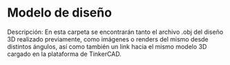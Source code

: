 # Modelo de diseño
Descripción: En esta carpeta se encontrarán tanto el archivo .obj del diseño 3D realizado previamente, como imágenes o renders del mismo desde distintos ángulos, así como también un link hacia el mismo modelo 3D cargado en la plataforma de TinkerCAD.
